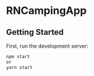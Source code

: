 # RNCampingApp
## Getting Started

First, run the development server:

```bash
npm start
or
yarn start
```


